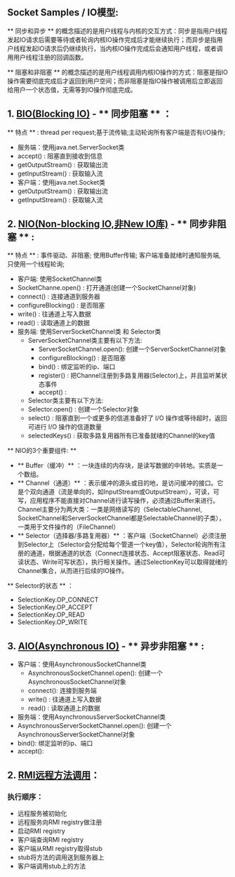 ﻿
## Socket Samples / IO模型:

** 同步和异步 ** 的概念描述的是用户线程与内核的交互方式：同步是指用户线程发起IO请求后需要等待或者轮询内核IO操作完成后才能继续执行；而异步是指用户线程发起IO请求后仍继续执行，当内核IO操作完成后会通知用户线程，或者调用用户线程注册的回调函数。

** 阻塞和非阻塞 ** 的概念描述的是用户线程调用内核IO操作的方式：阻塞是指IO操作需要彻底完成后才返回到用户空间；而非阻塞是指IO操作被调用后立即返回给用户一个状态值，无需等到IO操作彻底完成。


## 1. [BIO(Blocking IO)](src/main/java/cn/chenzw/simple_socket/bio) - ** 同步阻塞 ** ：

** 特点 ** : thread per request;基于流传输;主动轮询所有客户端是否有I/O操作;

- 服务端：使用java.net.ServerSocket类
 - accept() : 阻塞直到接收到信息
 - getOutputStream() : 获取输出流
 - getInputStream() : 获取输入流
- 客户端：使用java.net.Socket类
 - getOutputStream() : 获取输出流
 - getInputStream() : 获取输入流

## 2. [NIO(Non-blocking IO,非New IO库)](src/main/java/cn/chenzw/simple_socket/nio) - ** 同步非阻塞 ** :

** 特点 ** : 事件驱动、非阻塞; 使用Buffer传输; 客户端准备就绪时通知服务端, 只使用一个线程轮询;

- 客户端: 使用SocketChannel类
 - SocketChanne.open() : 打开通道(创建一个SocketChannel对象)
 - connect() : 连接通道到服务器
 - configureBlocking() : 是否阻塞
 - write() : 往通道上写入数据
 - read() : 读取通道上的数据
- 服务端: 使用ServerSocketChannel类 和 Selector类
  - ServerSocketChannel类主要有以下方法:
    - ServerSocketChannel.open(): 创建一个ServerSocketChannel对象
    - configureBlocking() : 是否阻塞
    - bind() : 绑定监听的ip、端口
    - register() : 把Channel注册到多路复用器(Selector)上，并且监听某状态事件
    - accept() :
  - Selector类主要有以下方法:
   - Selector.open() :  创建一个Selector对象
   - select() : 阻塞直到一个或更多的信道准备好了 I/O 操作或等待超时，返回可进行 I/O 操作的信道数量
   - selectedKeys() : 获取多路复用器所有已准备就绪的Channel的key值

** NIO的3个重要组件: **
- ** Buffer（缓冲）** ：一块连续的内存块，是读写数据的中转地。实质是一个数组。
- ** Channel（通道）** ：表示缓冲的源头或目的地，是访问缓冲的接口。它是个双向通道（流是单向的，如InputStream或OutputStream），可读，可写，应用程序不能直接对Channel进行读写操作，必须通过Buffer来进行。Channel主要分为两大类：一类是网络读写的（SelectableChannel, SocketChannel和ServerSocketChannel都是SelectableChannel的子类），一类用于文件操作的（FileChannel）
- ** Selector（选择器/多路复用器）** ：客户端（SocketChannel）必须注册到Selector上（Selector会分配给每个管道一个key值），Selector轮询所有注册的通道，根据通道的状态（Connect连接状态、Accept阻塞状态、Read可读状态、Write可写状态），执行相关操作。通过SelectionKey可以取得就绪的Channel集合，从而进行后续的IO操作。

** Selector的状态 ** ：
- SelectionKey.OP_CONNECT
- SelectionKey.OP_ACCEPT
- SelectionKey.OP_READ
- SelectionKey.OP_WRITE


## 3. [AIO(Asynchronous IO)](src/main/java/cn/chenzw/simple_socket/aio) - ** 异步非阻塞 ** :

- 客户端：使用AsynchronousSocketChannel类
  - AsynchronousSocketChannel.open(): 创建一个AsynchronousSocketChannel对象
  - connect(): 连接到服务端
  - write() : 往通道上写入数据
  - read() : 读取通道上的数据
- 服务端：使用AsynchronousServerSocketChannel类
 - AsynchronousServerSocketChannel.open(): 创建一个AsynchronousServerSocketChannel对象
 - bind(): 绑定监听的ip、端口
 - accept(): 

## 2. [RMI远程方法调用](src/main/java/cn/chenzw/simple_socket/rmi)：

### 执行顺序：
- 远程服务被初始化
- 远程服务向RMI registry做注册
- 启动RMI registry
- 客户端查询RMI registry
- 客户端从RMI registry取得stub
- stub将方法的调用送到服务器上
- 客户端调用stub上的方法
